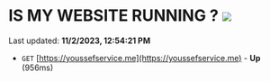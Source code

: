 # IS MY WEBSITE RUNNING ? [![](https://img.shields.io/static/v1?label=Sponsor&message=%E2%9D%A4&logo=GitHub&color=%23fe8e86)](https://github.com/sponsors/<username>)

Last updated: **11/2/2023, 12:54:21 PM**

- `GET` [https://youssefservice.me](https://youssefservice.me) - **Up** (956ms)

